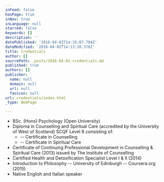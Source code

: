 ```yaml
---
inFeed: false
hasPage: true
inNav: true
inLanguage: null
starred: false
keywords: []
description: ''
datePublished: '2016-04-02T14:35:07.704Z'
dateModified: '2016-04-02T14:13:28.376Z'
title: Credentials
author: []
sourcePath: _posts/2016-04-01-credentials.md
published: true
authors: []
publisher:
  name: null
  domain: null
  url: null
  favicon: null
url: credentials/index.html
_type: WebPage

---
```

* BSc. (Hons) Psychology (Open University)
* Diploma in Counselling and Spiritual Care (accredited by the University of West of Scotland) SCQF Level 8 consisting of:
  * -- Certificate in Counselling
  * -- Certificate in Spiritual Care
* Certificate of Continuing Professional Development in Counselling & Spiritual Care (2013) issued by The Institute of Counselling
* Certified Health and Detoxification Specialist Level I & II (2014)
* Introduction to Philosophy -- University of Edinburgh -- Coursera.org (2015)
* Native English and Italian speaker